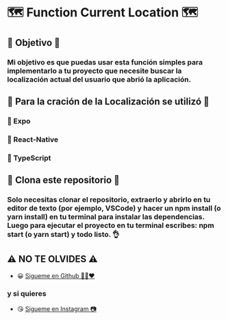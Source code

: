 # 🗺️ Function Current Location 🗺️

## 🏁 Objetivo 🏁

### Mi objetivo es que puedas usar esta función simples para implementarlo a tu proyecto que necesite buscar la localización actual del usuario que abrió la aplicación.

## 👷 Para la cración de la Localización se utilizó 👷

### 🔧 Expo

### 🔧 React-Native

### 🔧 TypeScript

## 🕺 Clona este repositorio 🕺

### Solo necesitas clonar el repositorio, extraerlo y abrirlo en tu editor de texto (por ejemplo, VSCode) y hacer un npm install (o yarn install) en tu terminal para instalar las dependencias. Luego para ejecutar el proyecto en tu terminal escribes: npm start (o yarn start) y todo listo. 👌

## ⚠️ NO TE OLVIDES ⚠️

- 😀 [Sigueme en Github 🙋‍♂️❤️](https://github.com/LeandroGCruzP)

### y si quieres

- 😘 [Sigueme en Instagram 📷](https://www.instagram.com/lea_gcruz/)
